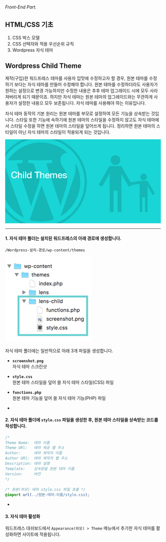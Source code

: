 ###### Front-End Part.

## HTML/CSS 기초

1. CSS 박스 모델
1. CSS 선택자와 적용 우선순위 규칙
1. Wordpress 자식 테마

## Wordpress Child Theme

제작(구입)한 워드프레스 테마를 사용자 입맛에 수정하고자 할 경우, 원본 테마를 수정하기 보다는 자식 테마를 만들어 수정해야 합니다.
원본 테마를 수정하더라도 사용자가 원하는 설정으로 변경 가능하지만 수정한 내용은 추후 테마 업그레이드 시에 모두 사라져버리게 되기 때문이죠.
하지만 자식 테마는 원본 테마의 업그레이드와는 무관하게 사용자가 설정한 내용으 모두 보존됩니다. 자식 테마를 사용해야 하는 이유입니다.

자식 테마 동작의 기본 원리는 원본 테마를 부모로 설정하여 모든 기능을 상속받는 것입니다. 스타일 또한 기능에 속하기에 원본 테마의
스타일을 수정하지 않고도 자식 테마에서 스타일 수정을 하면 원본 테마의 스타일을 덮어쓰게 됩니다. 정리하면 원본 테마의 스타일이 아닌
자식 테마의 스타일이 적용되게 되는 것입니다.

![wp-child-theme-cover](../../Assets/wp-child-theme-cover.jpg)

---

#### 1. 자식 테마 폴더는 설치된 워드프레스의 아래 경로에 생성합니다.

`/Wordpress-설치-경로/wp-content/themes`

![Wordpress Child Theme](../../Assets/wp-child-theme.jpg)

자식 테마 폴더에는 일반적으로 아래 3개 파일을 생성합니다.

- **`screenshot.png`**<br>자식 테마 스크린샷
- **`style.css`**<br>원본 테마 스타일을 덮어 쓸 자식 테마 스타일(CSS) 파일
- **`functions.php`**<br>원본 테마 기능을 덮어 쓸 자식 테마 기능(PHP) 파일

-

#### 2. 자식 테마 폴더에 `style.css` 파일을 생성한 후, 원본 테마 스타일을 상속받는 코드를 작성합니다.

```css
/*
Theme Name:  테마 이름
Theme URl:   테마 제공 웹 주소
Author:      테마 제작자 이름
Author URl:  테마 제작자 웹 주소
Description: 테마 설명
Template:    상속받을 원본 테마 이름
Version:     버전
*/

/* 원본(부모) 테마 style.css 파일 호출 */
@import url(../원본-테마-이름/style.css);
```

-

#### 3. 자식 테마 활성화

워드프레스 대쉬보드에서 `Appearance(외모) > Theme` 메뉴에서 추가한 자식 테마를 활성화하면 사이트에 적용됩니다.